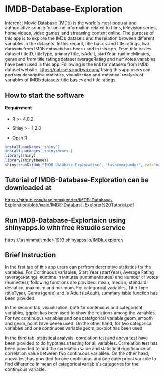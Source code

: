 # IMDB-Database-Exploration

Interenet Movie Database (IMDb) is the world's most popular and authoritative source for online information related to films, television series, home videos, video games, and streaming content online. The purpose of this app is to explore the IMDb datasets and the relation between different variables in the datasets. In this regard, title basics and title ratings, two datasets from IMDb datasets has been used in this app. From title basics dataset titleID, titleType, primaryTitle, isAdult, startYear, runtimeMinutes, genre and from title ratings dataset averageRating and numVotes variables have been used in this app. Following is the link for datasets from IMDb dataset website.
https://datasets.imdbws.com/
Using this app users can perfrom descriptive statistics, visualization and statistical analysis of variables of IMDb datasets: title basics and title ratings. 

## How to start the software

#### Requirement
* R >= 4.0.2
* Shiny >= 1.2.0

* Open R 
```R
install.packages('shiny')
install.packages('shinythemes')
library(shiny)
library(shinythemes)
shiny::runGitHub("IMDB-Database-Exploration", "tasnimmajumder", ref="main")
```

## Tutorial of IMDB-Database-Exploration can be downloaded at
https://github.com/tasnimmajumder/IMDB-Database-Exploration/blob/main/IMDB-Database-Explorer%20Tutorial.pdf

## Run IMDB-Database-Explortaion using shinyapps.io with free RStudio service

https://tasnimmajumder-1993.shinyapps.io/IMDb_explorer/

## Brief Instruction

In the first tab of this app users can perfrom descriptive statistics for the variables. For Continuous variables, Start Year (startYear), Average Rating (averageRating), Runtime in Minutes (runtimeMinutes) and Number of Votes (numVotes), following functions are provided: mean, median, standard deviation, maximum and minimum. For categorical variables, Title Type (titleType), Genre (genre) and Is Adult (isAdult), summary table function has been provided.

In the second tab, visualization, both for continuous and categorical variables, ggplot has been used to show the relations among the variables. For two continuous variables and one catefgorical variable geom_smooth and geom_point have beeen used. On the other hand, for two categorical variables and one continuous variable geom_boxplot has been used.

In the third tab, statistical analysis, correlation test and anova test have been provided to do hypothesis testing for all variables. Correlation test has been provided to find the correlation value and statistical significance of correlation value between two continuous variables. On the other hand, anova test has provided for one continuous and one categorical variable to find difference in mean of categorical variable's categories for the continuous variable.

